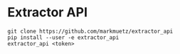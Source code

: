 Extractor API
=============

    git clone https://github.com/markmuetz/extractor_api
    pip install --user -e extractor_api
    extractor_api <token>
